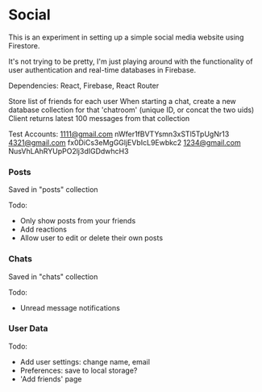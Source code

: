 # Social

This is an experiment in setting up a simple social media website using Firestore.

It's not trying to be pretty, I'm just playing around with the functionality of user authentication and real-time databases in Firebase.

Dependencies: React, Firebase, React Router

Store list of friends for each user
When starting a chat, create a new database collection for that 'chatroom' (unique ID, or concat the two uids)
Client returns latest 100 messages from that collection

Test Accounts:
1111@gmail.com nWfer1fBVTYsmn3xSTl5TpUgNr13
4321@gmail.com fx0DiCs3eMgGGljEVbIcL9Ewbkc2
1234@gmail.com NusVhLAhRYUpPO2lj3dIGDdwhcH3

### Posts

Saved in "posts" collection

Todo:

-   Only show posts from your friends
-   Add reactions
-   Allow user to edit or delete their own posts

### Chats

Saved in "chats" collection

Todo:

-   Unread message notifications

### User Data

Todo:

-   Add user settings: change name, email
-   Preferences: save to local storage?
-   'Add friends' page
